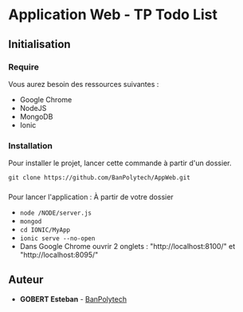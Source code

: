 # Application Web - TP Todo List


## Initialisation

### Require

Vous aurez besoin des ressources suivantes :
- Google Chrome
- NodeJS
- MongoDB
- Ionic


### Installation

Pour installer le projet, lancer cette commande à partir d'un dossier.

```
git clone https://github.com/BanPolytech/AppWeb.git
```


### 

Pour lancer l'application :
À partir de votre dossier
-  ``` node /NODE/server.js ```
-  ``` mongod ```
-  ``` cd IONIC/MyApp ```
-  ``` ionic serve --no-open ```
-  Dans Google Chrome ouvrir 2 onglets : "http://localhost:8100/" et "http://localhost:8095/"


## Auteur

* **GOBERT Esteban** - [BanPolytech](https://github.com/BanPolytech)

